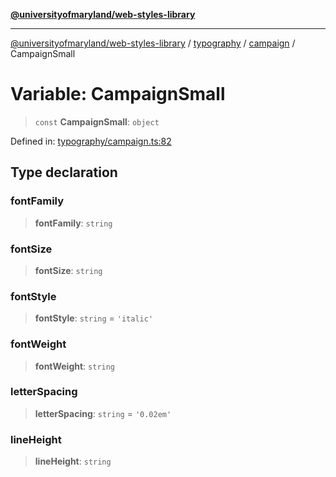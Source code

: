 [**@universityofmaryland/web-styles-library**](../../../../README.md)

***

[@universityofmaryland/web-styles-library](../../../../README.md) / [typography](../../../README.md) / [campaign](../README.md) / CampaignSmall

# Variable: CampaignSmall

> `const` **CampaignSmall**: `object`

Defined in: [typography/campaign.ts:82](https://github.com/UMD-Digital/design-system/blob/7fa144f196ef5f0ef2b372670136735f5a5c9236/packages/styles/source/typography/campaign.ts#L82)

## Type declaration

### fontFamily

> **fontFamily**: `string`

### fontSize

> **fontSize**: `string`

### fontStyle

> **fontStyle**: `string` = `'italic'`

### fontWeight

> **fontWeight**: `string`

### letterSpacing

> **letterSpacing**: `string` = `'0.02em'`

### lineHeight

> **lineHeight**: `string`

